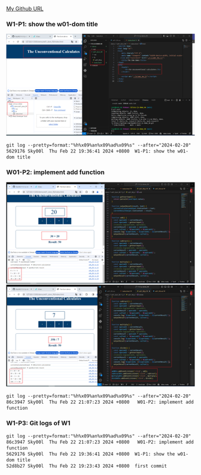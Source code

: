 [My Github URL](https://github.com/Sky00l/1112-js-demo_90.git)

### W1-P1: show the w01-dom title

![](w01-p1.png)

```
git log --pretty=format:"%h%x09%an%x09%ad%x09%s" --after="2024-02-20"
5629176 Sky00l  Thu Feb 22 19:36:41 2024 +0800  W1-P1: show the w01-dom title

```

### W01-P2: implement add function

![](w01-p2.png)
![](w01-p3.png)

```
git log --pretty=format:"%h%x09%an%x09%ad%x09%s" --after="2024-02-20"
86c3947 Sky00l  Thu Feb 22 21:07:23 2024 +0800   W01-P2: implement add function

```

### W1-P3: Git logs of W1

```
git log --pretty=format:"%h%x09%an%x09%ad%x09%s" --after="2024-02-20"
86c3947 Sky00l  Thu Feb 22 21:07:23 2024 +0800   W01-P2: implement add function
5629176 Sky00l  Thu Feb 22 19:36:41 2024 +0800  W1-P1: show the w01-dom title
52d8b27 Sky00l  Thu Feb 22 19:23:43 2024 +0800  first commit

```
